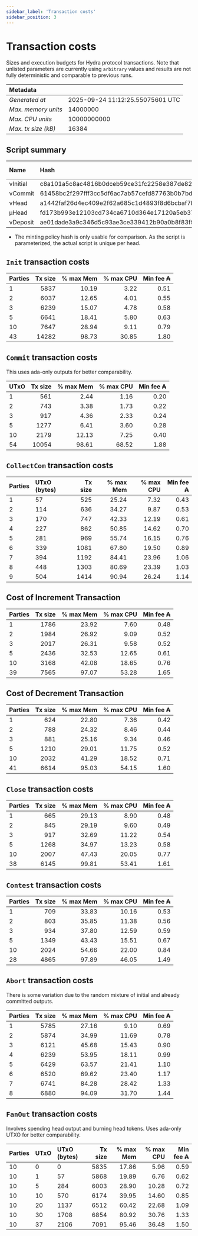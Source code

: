 ```yaml
--- 
sidebar_label: 'Transaction costs' 
sidebar_position: 3 
--- 
```


# Transaction costs 

Sizes and execution budgets for Hydra protocol transactions. Note that unlisted parameters are currently using `arbitrary` values and results are not fully deterministic and comparable to previous runs.

| Metadata | |
| :--- | :--- |
| _Generated at_ | 2025-09-24 11:12:25.55075601 UTC |
| _Max. memory units_ | 14000000 |
| _Max. CPU units_ | 10000000000 |
| _Max. tx size (kB)_ | 16384 |

## Script summary

| Name   | Hash | Size (Bytes) 
| :----- | :--- | -----------: 
| νInitial | c8a101a5c8ac4816b0dceb59ce31fc2258e387de828f02961d2f2045 | 2652 | 
| νCommit | 61458bc2f297fff3cc5df6ac7ab57cefd87763b0b7bd722146a1035c | 685 | 
| νHead | a1442faf26d4ec409e2f62a685c1d4893f8d6bcbaf7bcb59d6fa1340 | 14599 | 
| μHead | fd173b993e12103cd734ca6710d364e17120a5eb37a224c64ab2b188* | 5284 | 
| νDeposit | ae01dade3a9c346d5c93ae3ce339412b90a0b8f83f94ec6baa24e30c | 1102 | 

* The minting policy hash is only usable for comparison. As the script is parameterized, the actual script is unique per head.

## `Init` transaction costs

| Parties | Tx size | % max Mem | % max CPU | Min fee ₳ |
| :------ | ------: | --------: | --------: | --------: |
| 1| 5837 | 10.19 | 3.22 | 0.51 |
| 2| 6037 | 12.65 | 4.01 | 0.55 |
| 3| 6239 | 15.07 | 4.78 | 0.58 |
| 5| 6641 | 18.41 | 5.80 | 0.63 |
| 10| 7647 | 28.94 | 9.11 | 0.79 |
| 43| 14282 | 98.73 | 30.85 | 1.80 |


## `Commit` transaction costs
 This uses ada-only outputs for better comparability.

| UTxO | Tx size | % max Mem | % max CPU | Min fee ₳ |
| :--- | ------: | --------: | --------: | --------: |
| 1| 561 | 2.44 | 1.16 | 0.20 |
| 2| 743 | 3.38 | 1.73 | 0.22 |
| 3| 917 | 4.36 | 2.33 | 0.24 |
| 5| 1277 | 6.41 | 3.60 | 0.28 |
| 10| 2179 | 12.13 | 7.25 | 0.40 |
| 54| 10054 | 98.61 | 68.52 | 1.88 |


## `CollectCom` transaction costs

| Parties | UTxO (bytes) |Tx size | % max Mem | % max CPU | Min fee ₳ |
| :------ | :----------- |------: | --------: | --------: | --------: |
| 1 | 57 | 525 | 25.24 | 7.32 | 0.43 |
| 2 | 114 | 636 | 34.27 | 9.87 | 0.53 |
| 3 | 170 | 747 | 42.33 | 12.19 | 0.61 |
| 4 | 227 | 862 | 50.85 | 14.62 | 0.70 |
| 5 | 281 | 969 | 55.74 | 16.15 | 0.76 |
| 6 | 339 | 1081 | 67.80 | 19.50 | 0.89 |
| 7 | 394 | 1192 | 84.41 | 23.96 | 1.06 |
| 8 | 448 | 1303 | 80.69 | 23.39 | 1.03 |
| 9 | 504 | 1414 | 90.94 | 26.24 | 1.14 |


## Cost of Increment Transaction

| Parties | Tx size | % max Mem | % max CPU | Min fee ₳ |
| :------ | ------: | --------: | --------: | --------: |
| 1| 1786 | 23.92 | 7.60 | 0.48 |
| 2| 1984 | 26.92 | 9.09 | 0.52 |
| 3| 2017 | 26.31 | 9.58 | 0.52 |
| 5| 2436 | 32.53 | 12.65 | 0.61 |
| 10| 3168 | 42.08 | 18.65 | 0.76 |
| 39| 7565 | 97.07 | 53.28 | 1.65 |


## Cost of Decrement Transaction

| Parties | Tx size | % max Mem | % max CPU | Min fee ₳ |
| :------ | ------: | --------: | --------: | --------: |
| 1| 624 | 22.80 | 7.36 | 0.42 |
| 2| 788 | 24.32 | 8.46 | 0.44 |
| 3| 881 | 25.16 | 9.34 | 0.46 |
| 5| 1210 | 29.01 | 11.75 | 0.52 |
| 10| 2032 | 41.29 | 18.52 | 0.71 |
| 41| 6614 | 95.03 | 54.15 | 1.60 |


## `Close` transaction costs

| Parties | Tx size | % max Mem | % max CPU | Min fee ₳ |
| :------ | ------: | --------: | --------: | --------: |
| 1| 665 | 29.13 | 8.90 | 0.48 |
| 2| 845 | 29.19 | 9.60 | 0.49 |
| 3| 917 | 32.69 | 11.22 | 0.54 |
| 5| 1268 | 34.97 | 13.23 | 0.58 |
| 10| 2007 | 47.43 | 20.05 | 0.77 |
| 38| 6145 | 99.81 | 53.41 | 1.61 |


## `Contest` transaction costs

| Parties | Tx size | % max Mem | % max CPU | Min fee ₳ |
| :------ | ------: | --------: | --------: | --------: |
| 1| 709 | 33.83 | 10.16 | 0.53 |
| 2| 803 | 35.85 | 11.38 | 0.56 |
| 3| 934 | 37.80 | 12.59 | 0.59 |
| 5| 1349 | 43.43 | 15.51 | 0.67 |
| 10| 2024 | 54.66 | 22.00 | 0.84 |
| 28| 4865 | 97.89 | 46.05 | 1.49 |


## `Abort` transaction costs
There is some variation due to the random mixture of initial and already committed outputs.

| Parties | Tx size | % max Mem | % max CPU | Min fee ₳ |
| :------ | ------: | --------: | --------: | --------: |
| 1| 5785 | 27.16 | 9.10 | 0.69 |
| 2| 5874 | 34.99 | 11.69 | 0.78 |
| 3| 6121 | 45.68 | 15.43 | 0.90 |
| 4| 6239 | 53.95 | 18.11 | 0.99 |
| 5| 6429 | 63.57 | 21.41 | 1.10 |
| 6| 6520 | 69.62 | 23.40 | 1.17 |
| 7| 6741 | 84.28 | 28.42 | 1.33 |
| 8| 6880 | 94.09 | 31.70 | 1.44 |


## `FanOut` transaction costs
Involves spending head output and burning head tokens. Uses ada-only UTXO for better comparability.

| Parties | UTxO  | UTxO (bytes) | Tx size | % max Mem | % max CPU | Min fee ₳ |
| :------ | :---- | :----------- | ------: | --------: | --------: | --------: |
| 10 | 0 | 0 | 5835 | 17.86 | 5.96 | 0.59 |
| 10 | 1 | 57 | 5868 | 19.89 | 6.76 | 0.62 |
| 10 | 5 | 284 | 6003 | 28.90 | 10.28 | 0.72 |
| 10 | 10 | 570 | 6174 | 39.95 | 14.60 | 0.85 |
| 10 | 20 | 1137 | 6512 | 60.42 | 22.68 | 1.09 |
| 10 | 30 | 1708 | 6854 | 80.92 | 30.76 | 1.33 |
| 10 | 37 | 2106 | 7091 | 95.46 | 36.48 | 1.50 |

